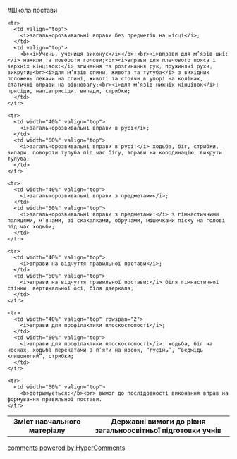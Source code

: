 <div id="hypercomments_widget" class="js-hypercomments-widget invisible"></div>

#Школа постави

<table>
  <body>
    <tr>
      <td align="center" valign="top">
        <b>Зміст навчального матеріалу</b>
      </td>
      <td align="center" valign="top">
        <b>Державні вимоги до рівня загальноосвітньої підготовки учнів</b>
      </td>
    </tr>

    <tr>
      <td valign="top">
        <i>загальнорозвивальні вправи без предметів на місці</i>;
      </td>
      <td valign="top">
        <b><i>Учень, учениця виконує</i></b>:<br><i>вправи для м’язів шиї:</i> нахили та повороти голови;<br><i>вправи для плечового пояса і верхніх кінцівок:</i> згинання та розгинання рук, пружинячі рухи, викрути;<br><i>для м’язів спини, живота та тулуба</i> з вихідних положень лежачи на спині, животі та стоячи в упорі на колінах, статичні вправи на рівновагу;<br><i>для м’язів нижніх кінцівок</i>: присіди, напівприсіди, випади, стрибки;
      </td>
    </tr>

    <tr>
      <td width="40%" valign="top">
        <i>загальнорозвивальні вправи в русі</i>;
      </td>
      <td width="60%" valign="top">
        <i>загальнорозвивальні вправи в русі:</i> ходьба, біг, стрибки, випади, повороти тулуба під час бігу, вправи на координацію, викрути тулуба;
      </td>
    </tr>

    <tr>
      <td width="40%" valign="top">
        <i>загальнорозвивальні вправи з предметами</i>;
      </td>
      <td width="60%" valign="top">
        <i>загальнорозвивальні вправи з предметами:</i> з гімнастичними палицями, м’ячами, зі скакалками, обручами, мішечками піску на голові під час ходьби;
      </td>
    </tr>

    <tr>
      <td width="40%" valign="top">
        <i>вправи на відчуття правильної постави</i>;
      </td>
      <td width="60%" valign="top">
        <i>вправи на відчуття правильної постави:</i> біля гімнастичної стінки, вертикальної осі, біля дзеркала;
      </td>
    </tr>

    <tr>
      <td width="40%" valign="top" rowspan="2">
        <i>вправи для профілактики плоскостопості</i>;
      </td>
      <td width="60%" valign="top">
        <i>вправи для профілактики плоскостопості</i>: ходьба, біг на носках, ходьба перекатами з п’яти на носок, “гусінь”, “ведмідь клишоногий”, стрибки;
      </td>
    </tr>

    <tr>
      <td width="60%" valign="top">
        <b>дотримується:</b><br> вимог до послідовності виконання вправ на формування правильної постави.
    </tr>
  </body>
</table>

<div class="js-hypercomments-container">
    <a href="http://hypercomments.com" class="hc-link" title="comments widget">comments powered by HyperComments</a>
</div>